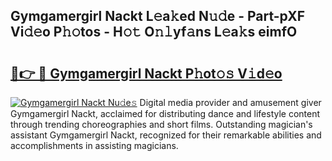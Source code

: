 ## Gymgamergirl Nackt L𝚎a𝚔ed N𝚞𝚍e - Part-pXF Vi𝚍𝚎o P𝚑𝚘tos - H𝚘𝚝 O𝚗𝚕yf𝚊ns L𝚎a𝚔s eimfO

# <h2><a href="http://kfe72m.oniu.top/?m=Gymgamergirl+Nackt">🔗👉 🔴 Gymgamergirl Nackt P𝚑ot𝚘𝚜 V𝚒d𝚎o</a></h2>

[![Gymgamergirl Nackt Nu𝚍e𝚜](https://i.imgur.com/0qMVB7G.gif)](http://kfe72m.oniu.top/?m=Gymgamergirl+Nackt)
Digital media provider and amusement giver Gymgamergirl Nackt, acclaimed for distributing dance and lifestyle content through trending choreographies and short films. Outstanding magician's assistant Gymgamergirl Nackt, recognized for their remarkable abilities and accomplishments in assisting magicians.  
